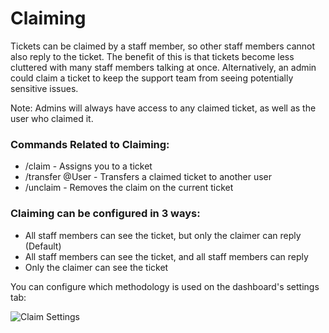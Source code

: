 # Claiming

Tickets can be claimed by a staff member, so other staff members cannot also reply to the ticket. The benefit of this is that tickets become less cluttered with many staff members talking at once.
Alternatively, an admin could claim a ticket to keep the support team from seeing potentially sensitive issues.

Note: Admins will always have access to any claimed ticket, as well as the user who claimed it.

### Commands Related to Claiming:
- /claim - Assigns you to a ticket
- /transfer @User - Transfers a claimed ticket to another user
- /unclaim - Removes the claim on the current ticket

### Claiming can be configured in 3 ways:
<!-- SHOULD WE PUT A PHOTO OF THE CONFIGURED CHECKBOXES FOR EACH OPTION??? -->
- All staff members can see the ticket, but only the claimer can reply (Default)
- All staff members can see the ticket, and all staff members can reply
- Only the claimer can see the ticket

You can configure which methodology is used on the dashboard's settings tab:
<!-- MAKE THIS PHOTO?? Couldn't find it in files -->
![Claim Settings](https://ticketsbot.net/assets/img/claimsettings.webp)